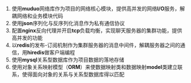 1. 使用**muduo**网络库作为项目的网络核心模块，提供高并发的网络**I/O**服务，解耦网络和业务模块代码
2. 使用**json**序列化与反序列化消息作为私有通信协议
3. 配置**nginx**反向代理并开启**tcp**负载均衡，实现聊天服务器的集群功能，提供高并发的功能
4. 以**redis**的发布-订阅机制作为集群服务器的消息中间件，解耦服务器之间的通信，用**hiredis**做客户端编程
5. 使用**mysql**关系型数据库作为项目数据的落地存储
6. 使用对象关系映射模型（**ORM**）来使数据映射类和数据映射**model**类建立联系，使得面向对象的关系与关系型数据库得以匹配